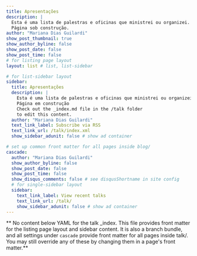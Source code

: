 ```yaml
---
title: Apresentações
description: |
  Esta é uma lista de palestras e oficinas que ministrei ou organizei.
  Página sob construção.
author: "Mariana Dias Guilardi"
show_post_thumbnail: true
show_author_byline: false
show_post_date: false
show_post_time: false
# for listing page layout
layout: list # list, list-sidebar

# for list-sidebar layout
sidebar: 
  title: Apresentações
  description: |
    Esta é uma lista de palestras e oficinas que ministrei ou organizei.
    Página em construção
    Check out the _index.md file in the /talk folder 
    to edit this content. 
  author: "Mariana Dias Guilardi"
  text_link_label: Subscribe via RSS
  text_link_url: /talk/index.xml
  show_sidebar_adunit: false # show ad container

# set up common front matter for all pages inside blog/
cascade:
  author: "Mariana Dias Guilardi"
  show_author_byline: false
  show_post_date: false
  show_post_time: false
  show_disqus_comments: false # see disqusShortname in site config
  # for single-sidebar layout
  sidebar:
    text_link_label: View recent talks
    text_link_url: /talk/
    show_sidebar_adunit: false # show ad container
---
```


** No content below YAML for the talk _index. This file provides front matter for the listing page layout and sidebar content. It is also a branch bundle, and all settings under `cascade` provide front matter for all pages inside talk/. You may still override any of these by changing them in a page's front matter.**
